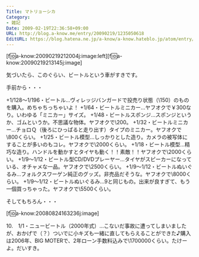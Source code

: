 ```yaml
---
Title: マトリョーシカ
Category:
- 雑記
Date: 2009-02-19T22:36:58+09:00
URL: http://blog.a-know.me/entry/20090219/1235050618
EditURL: https://blog.hatena.ne.jp/a-know/a-know.hateblo.jp/atom/entry/12921228815727980136
---
```



[f:id:a-know:20090219212004j:image:left][f:id:a-know:20090219213145j:image]



気づいたら、このぐらい、ビートルという車がすきです。


手前から・・・ 


+1/128〜1/196・ビートル...ヴィレッジバンガードで投売り状態（\150）のものを購入。めちゃちっちゃいよ！ 
+1/64・ビートルミニカー...ヤフオクで￥300なり。いわゆる「ミニカー」サイズ。 
+1/48・ビートルスポンジ...スポンジというか、ゴムというか。不思議な物体。ヤフオクで\200。 
+1/32・ビートルミニカー...チョロＱ（後ろにひっぱると走り出す）タイプのミニカー。ヤフオクで\800くらい。 
+1/25・ビートル模型...しっかりとした造り。カメラの被写体にすることが多いのもコレ。ヤフオクで\2000くらい。 
+1/18・ビートル模型...精巧な造り。ハンドルを動かすとタイヤも動く！！素敵！！ヤフオクで\2000くらい。 
+1/9〜1/12・ビートル型CD/DVDプレーヤー...タイヤがスピーカーになっている、オチャメな一品。ヤフオクで\2500くらい。 
+1/9〜1/12・ビートルぬいぐるみ...フォルクスワーゲン純正のグッズ。非売品だそうな。ヤフオクで\8000くらい。 
+1/9〜1/12・ビートルぬいぐるみ...9と同じもの。出来が良すぎて、もう一個買っちゃった。ヤフオクで\5500くらい。  


そしてもちろん・・・ 


[f:id:a-know:20080824163236j:image]

10.　1/1・ニュービートル（2000年式）...こないだ事故に遭ってしまいましたが、おかげで（？）ついでに小キズも一緒に直してもらえることができた♪購入は2006年、BIG MOTERで、2年ローン手数料込みで\1700000くらい。たけーよ。だいすき。
